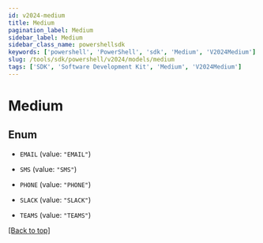 ```yaml
---
id: v2024-medium
title: Medium
pagination_label: Medium
sidebar_label: Medium
sidebar_class_name: powershellsdk
keywords: ['powershell', 'PowerShell', 'sdk', 'Medium', 'V2024Medium'] 
slug: /tools/sdk/powershell/v2024/models/medium
tags: ['SDK', 'Software Development Kit', 'Medium', 'V2024Medium']
---
```



# Medium

## Enum


* `EMAIL` (value: `"EMAIL"`)

* `SMS` (value: `"SMS"`)

* `PHONE` (value: `"PHONE"`)

* `SLACK` (value: `"SLACK"`)

* `TEAMS` (value: `"TEAMS"`)


[[Back to top]](#) 

